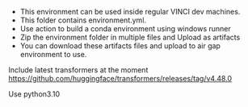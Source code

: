 * This environment can be used inside regular VINCI dev machines.
* This folder contains environment.yml.
* Use action to build a conda environment using windows runner
* Zip the environment folder in multiple files and Upload as artifacts
* You can download these artifacts files and upload to air gap environment to use.

Include latest transformers at the moment
https://github.com/huggingface/transformers/releases/tag/v4.48.0

Use python3.10